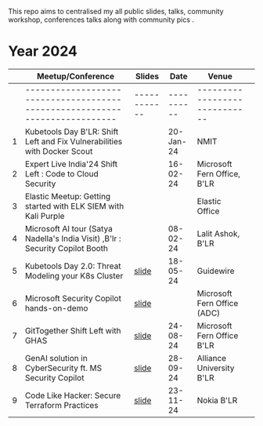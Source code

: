 This repo aims to centralised my all public slides, talks, community workshop, conferences talks along with community pics .


# Year 2024

|   | **Meetup/Conference**                                                       | **Slides**                                                                                                                        | **Date**   | **Venue**                     |   |
|---|-----------------------------------------------------------------------------|-----------------------------------------------------------------------------------------------------------------------------------|------------|-------------------------------|---|
|   | --------------------------------------------------------------------------- | ------------                                                                                                                      | ---------- | ----------------------------- |   |
| 1 | Kubetools Day B'LR: Shift Left and Fix Vulnerabilities with Docker Scout    |                                                                                                                                   |   20-Jan-24         | NMIT                          |   |
| 2 | Expert Live India'24 Shift Left : Code to Cloud Security                      |                                                                                                                                   |    16-02-24        | Microsoft Fern Office, B'LR   |   |
| 3 | Elastic Meetup: Getting started with ELK SIEM with Kali Purple              |                                                                                                                                   |            |        Elastic Office                       |   |
| 4 | Microsoft AI tour (Satya Nadella's India Visit) ,B'lr : Security Copilot  Booth                           |                                                                                                                                   |      08-02-24      | Lalit Ashok, B'LR             |   |
| 5 | Kubetools Day 2.0: Threat Modeling your K8s Cluster                         | [slide](https://github.com/sivolko/my-talk-slides/blob/main/slides/Threat%20Modelling%20_%20%20K8s%20Cluster%20Talk%20.pdf)       |  18-05-24          | Guidewire                     |   |
| 6 | Microsoft Security Copilot hands-on-demo                                    | [slide](https://github.com/sivolko/my-talk-slides/blob/main/slides/Copilot%20Safari%20-%20Bengaluru_Security_ADCMeetup.pdf)       |            | Microsoft Fern Office (ADC)   |   |
| 7 | GitTogether Shift Left with GHAS                                            | [slide](https://github.com/sivolko/my-talk-slides/blob/main/slides/GitTogether%20B'LR.pdf)                                        | 24-08-24   | Microsoft Fern Office B'LR    |   |
| 8 | GenAI solution in CyberSecurity  ft. MS Security Copilot                    | [slide](https://github.com/sivolko/my-talk-slides/blob/main/slides/GenAI%20%20as%20CyberSecurity%20Solution.pdf)                  | 28-09-24   | Alliance University  B'LR     |   |
| 9 | Code Like Hacker: Secure Terraform Practices                                | [slide](https://github.com/sivolko/my-talk-slides/blob/main/slides/Code%20Like%20Hacker%20_%20Secure%20Terraform%20Practices.pdf) | 23-11-24   | Nokia B'LR                    |   |
